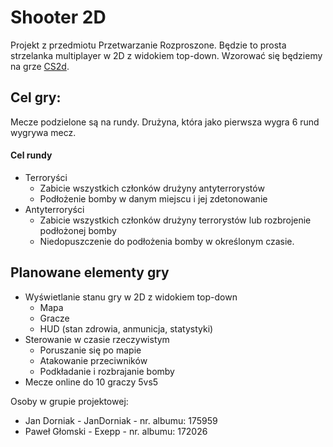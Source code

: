 # Shooter 2D
Projekt z przedmiotu Przetwarzanie Rozproszone.
Będzie to prosta strzelanka multiplayer w 2D z widokiem top-down. Wzorować się będziemy na grze [CS2d](https://store.steampowered.com/app/666220/CS2D/).

## Cel gry:
Mecze podzielone są na rundy. Drużyna, która jako pierwsza wygra 6 rund wygrywa mecz.
#### Cel rundy
* Terroryści
    * Zabicie wszystkich członków drużyny antyterrorystów
    * Podłożenie bomby w danym miejscu i jej zdetonowanie
* Antyterroryści
    * Zabicie wszystkich członków drużyny terrorystów lub rozbrojenie podłożonej bomby 
    * Niedopuszczenie do podłożenia bomby w określonym czasie.

## Planowane elementy gry
* Wyświetlanie stanu gry w 2D z widokiem top-down
    * Mapa
    * Gracze
    * HUD (stan zdrowia, anmunicja, statystyki)
* Sterowanie w czasie rzeczywistym
    * Poruszanie się po mapie
    * Atakowanie przeciwników
    * Podkładanie i rozbrajanie bomby
* Mecze online do 10 graczy 5vs5

Osoby w grupie projektowej:
* Jan Dorniak - JanDorniak - nr. albumu: 175959
* Paweł Głomski - Exepp - nr. albumu: 172026
